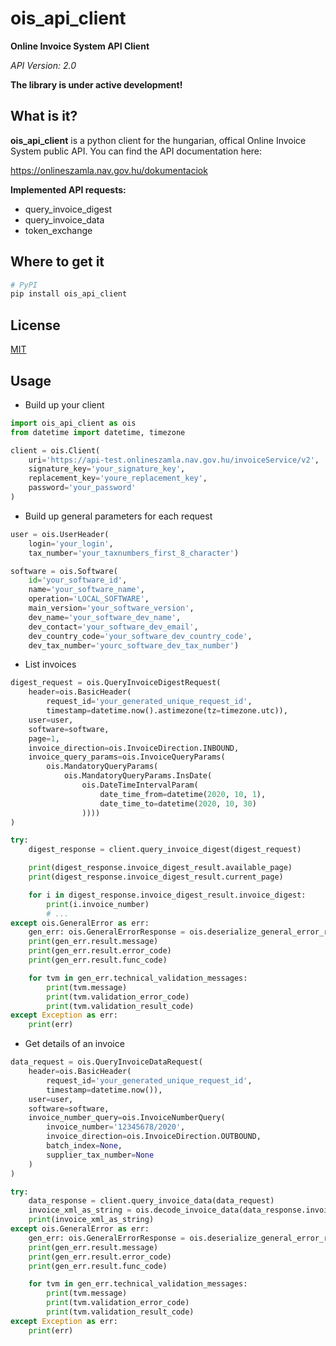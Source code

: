 # ois_api_client 
**Online Invoice System API Client**

*API Version: 2.0*

**The library is under active development!**

## What is it?
**ois_api_client** is a python client for the hungarian, offical Online Invoice System public API.
You can find the API documentation here:

https://onlineszamla.nav.gov.hu/dokumentaciok

**Implemented API requests:**
- query_invoice_digest
- query_invoice_data
- token_exchange

## Where to get it
```sh
# PyPI
pip install ois_api_client
```

## License
[MIT](LICENSE)

## Usage

- Build up your client
```python
import ois_api_client as ois
from datetime import datetime, timezone

client = ois.Client(
    uri='https://api-test.onlineszamla.nav.gov.hu/invoiceService/v2',    
    signature_key='your_signature_key',
    replacement_key='youre_replacement_key',
    password='your_password'
)
```

- Build up general parameters for each request
```python
user = ois.UserHeader(
    login='your_login',
    tax_number='your_taxnumbers_first_8_character')

software = ois.Software(
    id='your_software_id',
    name='your_software_name',
    operation='LOCAL_SOFTWARE',
    main_version='your_software_version',
    dev_name='your_software_dev_name',
    dev_contact='your_software_dev_email',
    dev_country_code='your_software_dev_country_code',
    dev_tax_number='yourc_software_dev_tax_number')
```

- List invoices
```python
digest_request = ois.QueryInvoiceDigestRequest(
    header=ois.BasicHeader(
        request_id='your_generated_unique_request_id',
        timestamp=datetime.now().astimezone(tz=timezone.utc)),
    user=user,
    software=software,
    page=1,
    invoice_direction=ois.InvoiceDirection.INBOUND,
    invoice_query_params=ois.InvoiceQueryParams(
        ois.MandatoryQueryParams(
            ois.MandatoryQueryParams.InsDate(
                ois.DateTimeIntervalParam(
                    date_time_from=datetime(2020, 10, 1),
                    date_time_to=datetime(2020, 10, 30)
                ))))
)

try:
    digest_response = client.query_invoice_digest(digest_request)

    print(digest_response.invoice_digest_result.available_page)
    print(digest_response.invoice_digest_result.current_page)

    for i in digest_response.invoice_digest_result.invoice_digest:
        print(i.invoice_number)
        # ...
except ois.GeneralError as err:
    gen_err: ois.GeneralErrorResponse = ois.deserialize_general_error_response(err.general_error_response)
    print(gen_err.result.message)
    print(gen_err.result.error_code)
    print(gen_err.result.func_code)

    for tvm in gen_err.technical_validation_messages:
        print(tvm.message)
        print(tvm.validation_error_code)
        print(tvm.validation_result_code)
except Exception as err:
    print(err)
```

- Get details of an invoice
```python
data_request = ois.QueryInvoiceDataRequest(
    header=ois.BasicHeader(
        request_id='your_generated_unique_request_id',
        timestamp=datetime.now()),
    user=user,
    software=software,
    invoice_number_query=ois.InvoiceNumberQuery(
        invoice_number='12345678/2020',
        invoice_direction=ois.InvoiceDirection.OUTBOUND,
        batch_index=None,
        supplier_tax_number=None
    )
)

try:
    data_response = client.query_invoice_data(data_request)
    invoice_xml_as_string = ois.decode_invoice_data(data_response.invoice_data_result.invoice_data)
    print(invoice_xml_as_string)
except ois.GeneralError as err:
    gen_err: ois.GeneralErrorResponse = ois.deserialize_general_error_response(err.general_error_response)
    print(gen_err.result.message)
    print(gen_err.result.error_code)
    print(gen_err.result.func_code)

    for tvm in gen_err.technical_validation_messages:
        print(tvm.message)
        print(tvm.validation_error_code)
        print(tvm.validation_result_code)
except Exception as err:
    print(err)
```



